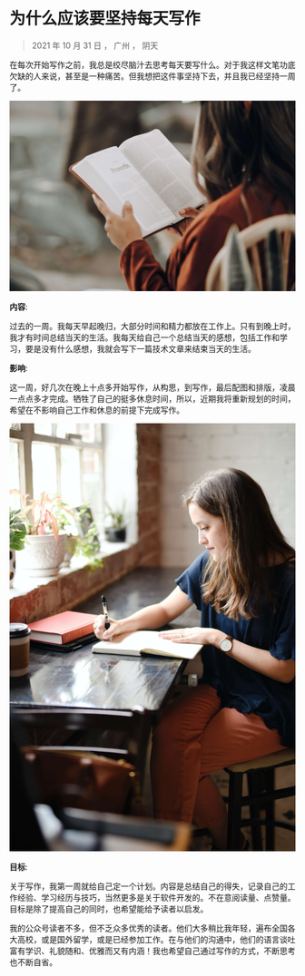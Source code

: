 # 为什么应该要坚持每天写作

> 2021 年 10 月 31 日 ， 广州 ， 阴天

在每次开始写作之前，我总是绞尽脑汁去思考每天要写什么。对于我这样文笔功底欠缺的人来说，甚至是一种痛苦。但我想把这件事坚持下去，并且我已经坚持一周了。

![211031-01.jpg](../img/20-01.jpg)

**内容**:

过去的一周。我每天早起晚归，大部分时间和精力都放在工作上。只有到晚上时，我才有时间总结当天的生活。我每天给自己一个总结当天的感想，包括工作和学习，要是没有什么感想，我就会写下一篇技术文章来结束当天的生活。

**影响**:

这一周，好几次在晚上十点多开始写作，从构思，到写作，最后配图和排版，凌晨一点点多才完成。牺牲了自己的挺多休息时间，所以，近期我将重新规划的时间，希望在不影响自己工作和休息的前提下完成写作。

![211031-cover.jpg](../img/20-02.jpg)

**目标**:

关于写作，我第一周就给自己定一个计划。内容是总结自己的得失，记录自己的工作经验、学习经历与技巧，当然更多是关于软件开发的。不在意阅读量、点赞量。目标是除了提高自己的同时，也希望能给予读者以启发。

我的公众号读者不多，但不乏众多优秀的读者。他们大多稍比我年轻，遍布全国各大高校，或是国外留学，或是已经参加工作。在与他们的沟通中，他们的语言谈吐富有学识、礼貌随和、优雅而又有内涵！我也希望自己通过写作的方式，不断思考也不断自省。
